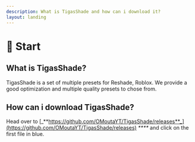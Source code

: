 ```yaml
---
description: What is TigasShade and how can i download it?
layout: landing
---
```


# 💎 Start

## What is TigasShade?

TigasShade is a set of multiple presets for Reshade, Roblox. We provide a good optimization and multiple quality presets to chose from.

## How can i download TigasShade?

Head over to [_**https://github.com/OMoutaYT/TigasShade/releases**_](https://github.com/OMoutaYT/TigasShade/releases) _****_ and click on the first file in blue.
